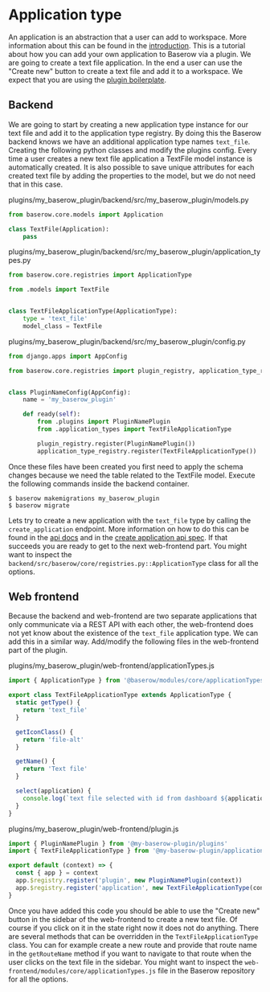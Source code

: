 # Application type

An application is an abstraction that a user can add to workspace. More information about 
this can be found in the [introduction](../technical/introduction.md). This is a
tutorial about how you can add your own application to Baserow via a plugin. We are 
going to create a text file application. In the end a user can use the "Create new" 
button to create a text file and add it to a workspace. We expect that you are using the
[plugin boilerplate](./boilerplate.md).

## Backend

We are going to start by creating a new application type instance for our text file and
add it to the application type registry. By doing this the Baserow backend knows we 
have an additional application type names `text_file`. Creating the following python 
classes and modify the plugins config. Every time a user creates a new text file 
application a TextFile model instance is automatically created. It is also possible to 
save unique attributes for each created text file by adding the properties to the 
model, but we do not need that in this case.

plugins/my_baserow_plugin/backend/src/my_baserow_plugin/models.py
```python
from baserow.core.models import Application

class TextFile(Application):
    pass
```

plugins/my_baserow_plugin/backend/src/my_baserow_plugin/application_types.py
```python
from baserow.core.registries import ApplicationType

from .models import TextFile


class TextFileApplicationType(ApplicationType):
    type = 'text_file'
    model_class = TextFile
```

plugins/my_baserow_plugin/backend/src/my_baserow_plugin/config.py
```python
from django.apps import AppConfig

from baserow.core.registries import plugin_registry, application_type_registry


class PluginNameConfig(AppConfig):
    name = 'my_baserow_plugin'

    def ready(self):
        from .plugins import PluginNamePlugin
        from .application_types import TextFileApplicationType

        plugin_registry.register(PluginNamePlugin())
        application_type_registry.register(TextFileApplicationType())
```

Once these files have been created you first need to apply the schema changes because 
we need the table related to the TextFile model. Execute the following commands inside 
the backend container.

```
$ baserow makemigrations my_baserow_plugin
$ baserow migrate 
```

Lets try to create a new application with the `text_file` type by calling the 
`create_application` endpoint. More information on how to do this can be found in the
[api docs](../apis/api.md) and in the 
[create application api spec](https://api.baserow.io/api/redoc/#operation/create_application).
If that succeeds you are ready to get to the next web-frontend part. You might want to 
inspect the `backend/src/baserow/core/registries.py::ApplicationType` class for all the
options.

## Web frontend

Because the backend and web-frontend are two separate applications that only 
communicate via a REST API with each other, the web-frontend does not yet know about 
the existence of the `text_file` application type. We can add this in a similar way.
Add/modify the following files in the web-frontend part of the plugin.

plugins/my_baserow_plugin/web-frontend/applicationTypes.js
```javascript
import { ApplicationType } from '@baserow/modules/core/applicationTypes'

export class TextFileApplicationType extends ApplicationType {
  static getType() {
    return 'text_file'
  }

  getIconClass() {
    return 'file-alt'
  }

  getName() {
    return 'Text file'
  }

  select(application) {
    console.log(`text file selected with id from dashboard ${application.id}`)
  }
}
```

plugins/my_baserow_plugin/web-frontend/plugin.js
```javascript
import { PluginNamePlugin } from '@my-baserow-plugin/plugins'
import { TextFileApplicationType } from '@my-baserow-plugin/applicationTypes'

export default (context) => {
  const { app } = context
  app.$registry.register('plugin', new PluginNamePlugin(context))
  app.$registry.register('application', new TextFileApplicationType(context))
}
```

Once you have added this code you should be able to use the "Create new" button in the
sidebar of the web-frontend to create a new text file. Of course if you click on it in 
the state right now it does not do anything. There are several methods that can 
be overridden in the `TextFileApplicationType` class. You can for example create a new 
route and provide that route name in the `getRouteName` method if you want to navigate 
to that route when the user clicks on the text file in the sidebar. You might want to 
inspect the `web-frontend/modules/core/applicationTypes.js` file in the Baserow 
repository for all the options.
